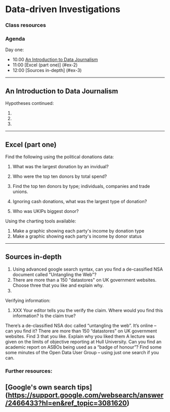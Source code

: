 # Data-driven Investigations

### Class resources

### Agenda

Day one:

* 10.00 [An Introduction to Data Journalism](#ex-1)
* 11:00 [Excel (part one)] (#ex-2)
* 12:00 [Sources in-depth] (#ex-3)

------------------------------------------------------------------------------------------------------------
## <a name="ex-1"></a>An Introduction to Data Journalism

Hypotheses continued: 

1. 
2.
3.

-------------------------------------------------------------------------------------------------------------
## <a name="ex-2"></a>Excel (part one)

Find the following using the political donations data:

1. What was the largest donation by an invidual?

2. Who were the top ten donors by total spend? 
3. Find the top ten donors by type; individuals, companies and trade unions.
4. Ignoring cash donations, what was the largest type of donation?
5. Who was UKIPs biggest donor?


Using the charting tools available:

1. Make a graphic showing each party's income by donation type
2. Make a graphic showing each party's income by donor status

---------------------------------------------------------------------------------------------------------------
## <a name="ex-3"></a>Sources in-depth

1. Using advanced google search syntax, can you find a de-cassified NSA document called "Untangling the Web"?
2. There are more than a 150 "datastores" on UK government websites. Choose three that you like and explain why. 
3. 

Verifying information:

1. XXX Your editor tells you the verify the claim. Where would you find this information? Is the claim true?

There’s a de-classified NSA doc called “untangling the web”. It’s online – can you find it?
There are more than 150 “datastores” on UK government websites. Find 3 that you like. Explain why you liked them
 A lecture was given on the limits of objective reporting at Hull University.
Can you find an academic report on ASBOs being used as a “badge of honour”?
Find some some minutes of the Open Data User Group – using just one search if you can.

### Further resources:

[Google's own search tips] (https://support.google.com/websearch/answer/2466433?hl=en&ref_topic=3081620)
-----------------------------------------------------------------------------------------------------------------

